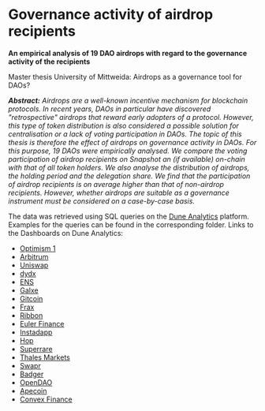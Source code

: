 # Governance activity of airdrop recipients

**An empirical analysis of 19 DAO airdrops with regard to the governance activity of the recipients**

Master thesis University of Mittweida: Airdrops as a governance tool for DAOs?

_**Abstract:**
Airdrops are a well-known incentive mechanism for blockchain protocols. In recent years, DAOs in particular have discovered "retrospective" airdrops that reward early adopters of a protocol. However, this type of token distribution is also considered a possible solution for centralisation or a lack of voting participation in DAOs. 
The topic of this thesis is therefore the effect of airdrops on governance activity in DAOs. For this purpose, 19 DAOs were empirically analysed.  We compare the voting participation of airdrop recipients on Snapshot an (if available) on-chain with that of all token holders. We also analyse the distribution of airdrops, the holding period and the delegation share. We find that the participation of airdrop recipients is on average higher than that of non-airdrop recipients. However, whether airdrops are suitable as a governance instrument must be considered on a case-by-case basis._

The data was retrieved using SQL queries on the [Dune Analytics](https://dune.com/) platform. Examples for the queries can be found in the corresponding folder. 
Links to the Dashboards on Dune Analytics:

- [Optimism 1](https://dune.com/bitblondy/optimism1-governance-activity-of-airdrop-recipients)
- [Arbitrum](https://dune.com/bitblondy/arbitrum-governance-activity-of-airdrop-recipients)
- [Uniswap](https://dune.com/bitblondy/uniswap-governance-activity-of-airdrop-recipients)
- [dydx](https://dune.com/bitblondy/dydx-airdrop-governance-activity-of-airdrop-recipients)
- [ENS](https://dune.com/bitblondy/ens-governance-activity-of-airdrop-recipients)
- [Galxe](https://dune.com/bitblondy/galxe-governance-activity-of-airdrop-recipients)
- [Gitcoin](https://dune.com/bitblondy/gitcoin-governance-activity-of-airdrop-recipients)
- [Frax](https://dune.com/bitblondy/frax-fips-governance-activity-of-airdrop-recipients)
- [Ribbon](https://dune.com/bitblondy/ribbon-governance-activity-of-airdrop-recipients)
- [Euler Finance](https://dune.com/bitblondy/euler-governance-activity-of-airdrop-recipients)
- [Instadapp](https://dune.com/bitblondy/instadapp-governance-activity-of-airdrop-recipients)
- [Hop](https://dune.com/bitblondy/hop-protocol-governance-activity-of-airdrop-recipients)
- [Superrare](https://dune.com/bitblondy/superrare-governance-activity-of-airdrop-recipients)
- [Thales Markets](https://dune.com/bitblondy/thales-governance-activity-of-airdrop-recipients)
- [Swapr](https://dune.com/bitblondy/swapr-governance-activity-of-airdrop-recipients)
- [Badger](https://dune.com/bitblondy/badger-governance-activity-of-airdrop-recipients)
- [OpenDAO](https://dune.com/bitblondy/opendao-governance-activity-of-airdrop-recipients)
- [Apecoin](https://dune.com/bitblondy/apecoin-governance-activity-of-airdrop-recipients)
- [Convex Finance](https://dune.com/bitblondy/convex-governance-activity-of-airdrop-recipients)
